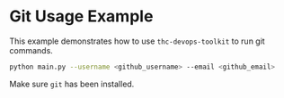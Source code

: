 # Git Usage Example
 
This example demonstrates how to use `thc-devops-toolkit` to run git commands.

```bash
python main.py --username <github_username> --email <github_email>
```

Make sure `git` has been installed.
